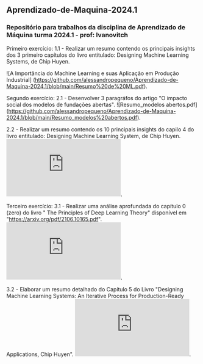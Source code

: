 ## Aprendizado-de-Maquina-2024.1
### Repositório para trabalhos da disciplina de Aprendizado de Máquina turma 2024.1 - prof: Ivanovitch
Primeiro exercício: 
  1.1 - Realizar um resumo contendo os principais insights dos 3 primeiro capítulos do livro entitulado: Designing               Machine Learning Systems, de Chip Huyen.

![A Importância do Machine Learning e suas Aplicação em Produção Industrial]
(https://github.com/alessandropequeno/Aprendizado-de-Maquina-2024.1/blob/main/Resumo%20de%20ML.pdf).

Segundo exercício: 
  2.1 - Desenvolver 3 paragráfos do artigo "O impacto social dos modelos de fundações abertas".
  ![Resumo_modelos abertos.pdf]
  (https://github.com/alessandropequeno/Aprendizado-de-Maquina-2024.1/blob/main/Resumo_modelos%20abertos.pdf).
  
  2.2 - Realizar um resumo contendo os 10 principais insights do capilo 4 do livro entitulado: Designing Machine                 Learning System, de Chip Huyen.
  ![atividade 2-Resumo cap4.pdf](https://github.com/alessandropequeno/Aprendizado-de-Maquina-2024.1/blob/main/atividade%202-Resumo%20cap4.pdf).

Terceiro exercício:
  3.1 - Realizar uma análise aprofundada do capítulo 0 (zero) do livro " The Principles of Deep Learning Theory" disponível em "https://arxiv.org/pdf/2106.10165.pdf".
  ![Resumo: Os Princípios da Teoria do Aprendizado Profundo - Capítulo 0](https://github.com/alessandropequeno/Aprendizado-de-Maquina-2024.1/blob/main/Resumo%20Teoria%20da%20DNN.pdf).

  3.2 - Elaborar um resumo detalhado do Capítulo 5 do Livro "Designing
Machine Learning Systems: An Iterative Process for Production-Ready
Applications, Chip Huyen".
  ![Resumo: Capítulo 5 - Engenahria de Recursos](https://github.com/alessandropequeno/Aprendizado-de-Maquina-2024.1/blob/main/resumo%20do%20capitulo%205.pdf).
  

